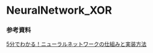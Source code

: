# NeuralNetwork_XOR

### 参考資料
[5分でわかる！ニューラルネットワークの仕組みと実装方法](https://blog.apar.jp/deep-learning/14708/)
